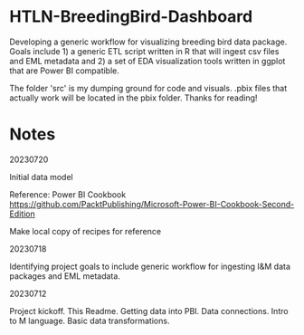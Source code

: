 # HTLN-BreedingBird-Dashboard

Developing a generic workflow for visualizing breeding bird data package. Goals include 1) a generic ETL script written in R that will ingest csv files and EML metadata and 2) a set of EDA visualization tools written in ggplot that are 
Power BI compatible.

The folder 'src' is my dumping ground for code and visuals. .pbix files that
actually work will be located in the pbix folder. Thanks for reading!

# Notes

20230720

Initial data model

Reference: Power BI Cookbook
https://github.com/PacktPublishing/Microsoft-Power-BI-Cookbook-Second-Edition

Make local copy of recipes for reference


20230718

Identifying project goals to include generic workflow for ingesting I&M
data packages and EML metadata.

20230712

Project kickoff. This Readme. Getting data into PBI. Data connections. Intro to
M language. Basic data transformations.


